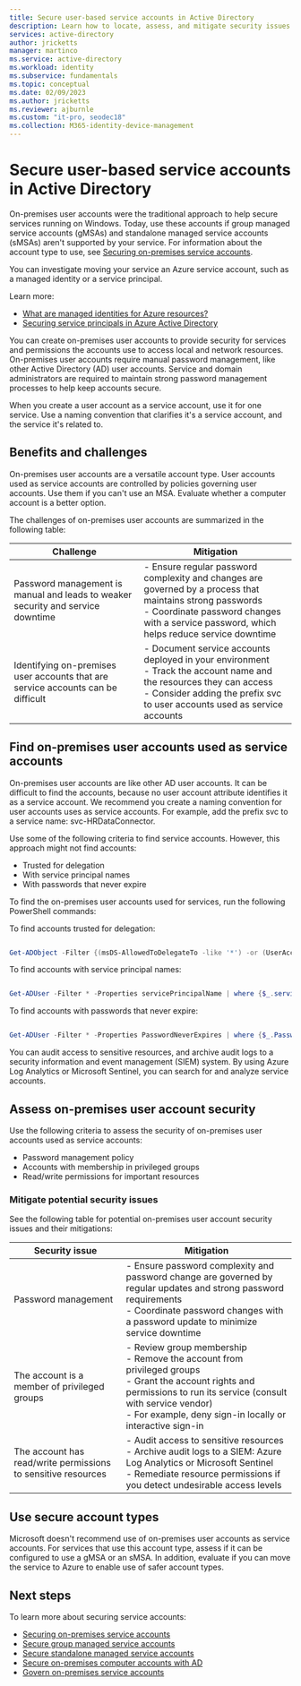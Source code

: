 ```yaml
---
title: Secure user-based service accounts in Active Directory
description: Learn how to locate, assess, and mitigate security issues for user-based service accounts
services: active-directory
author: jricketts
manager: martinco
ms.service: active-directory
ms.workload: identity
ms.subservice: fundamentals
ms.topic: conceptual
ms.date: 02/09/2023
ms.author: jricketts
ms.reviewer: ajburnle
ms.custom: "it-pro, seodec18"
ms.collection: M365-identity-device-management
---
```


# Secure user-based service accounts in Active Directory

On-premises user accounts were the traditional approach to help secure services running on Windows. Today, use these accounts if group managed service accounts (gMSAs) and standalone managed service accounts (sMSAs) aren't supported by your service. For information about the account type to use, see [Securing on-premises service accounts](service-accounts-on-premises.md). 

You can investigate moving your service an Azure service account, such as a managed identity or a service principal. 

Learn more:

* [What are managed identities for Azure resources?](../managed-identities-azure-resources/overview.md)
* [Securing service principals in Azure Active Directory](service-accounts-principal.md)

You can create on-premises user accounts to provide security for services and permissions the accounts use to access local and network resources. On-premises user accounts require manual password management, like other Active Directory (AD) user accounts. Service and domain administrators are required to maintain strong password management processes to help keep accounts secure.

When you create a user account as a service account, use it for one service. Use a naming convention that clarifies it's a service account, and the service it's related to. 

## Benefits and challenges

On-premises user accounts are a versatile account type. User accounts used as service accounts are controlled by policies governing user accounts. Use them if you can't use an MSA. Evaluate whether a computer account is a better option. 

The challenges of on-premises user accounts are summarized in the following table:

| Challenge | Mitigation |
| - | - |
| Password management is manual and leads to weaker security and service downtime| - Ensure regular password complexity and changes are governed by a process that maintains strong passwords</br> - Coordinate password changes with a service password, which helps reduce service downtime|
| Identifying on-premises user accounts that are service accounts can be difficult | - Document service accounts deployed in your environment</br> - Track the account name and the resources they can access</br> - Consider adding the prefix svc to user accounts used as service accounts |

## Find on-premises user accounts used as service accounts

On-premises user accounts are like other AD user accounts. It can be difficult to find the accounts, because no user account attribute identifies it as a service account. We recommend you create a naming convention for user accounts uses as service accounts. For example, add the prefix svc to a service name: svc-HRDataConnector.

Use some of the following criteria to find service accounts. However, this approach might not find accounts:

* Trusted for delegation 
* With service principal names 
* With passwords that never expire

To find the on-premises user accounts used for services, run the following PowerShell commands:

To find accounts trusted for delegation:

```PowerShell

Get-ADObject -Filter {(msDS-AllowedToDelegateTo -like '*') -or (UserAccountControl -band 0x0080000) -or (UserAccountControl -band 0x1000000)} -prop samAccountName,msDS-AllowedToDelegateTo,servicePrincipalName,userAccountControl | select DistinguishedName,ObjectClass,samAccountName,servicePrincipalName, @{name='DelegationStatus';expression={if($_.UserAccountControl -band 0x80000){'AllServices'}else{'SpecificServices'}}}, @{name='AllowedProtocols';expression={if($_.UserAccountControl -band 0x1000000){'Any'}else{'Kerberos'}}}, @{name='DestinationServices';expression={$_.'msDS-AllowedToDelegateTo'}}

```

To find accounts with service principal names:

```PowerShell

Get-ADUser -Filter * -Properties servicePrincipalName | where {$_.servicePrincipalName -ne $null}

```

To find accounts with passwords that never expire:

```PowerShell

Get-ADUser -Filter * -Properties PasswordNeverExpires | where {$_.PasswordNeverExpires -eq $true}

```

You can audit access to sensitive resources, and archive audit logs to a security information and event management (SIEM) system. By using Azure Log Analytics or Microsoft Sentinel, you can search for and analyze service accounts.

## Assess on-premises user account security

Use the following criteria to assess the security of on-premises user accounts used as service accounts:

* Password management policy
* Accounts with membership in privileged groups
* Read/write permissions for important resources

### Mitigate potential security issues

See the following table for potential on-premises user account security issues and their mitigations:

| Security issue | Mitigation |
| - | - |
| Password management| - Ensure password complexity and password change are governed by regular updates and strong password requirements</br> - Coordinate password changes with a password update to minimize service downtime |
| The account is a member of privileged groups| - Review group membership</br> - Remove the account from privileged groups</br> - Grant the account rights and permissions to run its service (consult with service vendor)</br> - For example, deny sign-in locally or interactive sign-in|
| The account has read/write permissions to sensitive resources| - Audit access to sensitive resources</br> - Archive audit logs to a SIEM: Azure Log Analytics or Microsoft Sentinel</br> - Remediate resource permissions if you detect undesirable access levels |

## Use secure account types

Microsoft doesn't recommend use of on-premises user accounts as service accounts. For services that use this account type, assess if it can be configured to use a gMSA or an sMSA. In addition, evaluate if you can move the service to Azure to enable use of safer account types. 

## Next steps

To learn more about securing service accounts:

* [Securing on-premises service accounts](service-accounts-on-premises.md)  
* [Secure group managed service accounts](service-accounts-group-managed.md)  
* [Secure standalone managed service accounts](service-accounts-standalone-managed.md)  
* [Secure on-premises computer accounts with AD](service-accounts-computer.md)  
* [Govern on-premises service accounts](service-accounts-govern-on-premises.md)
